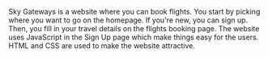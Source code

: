 Sky Gateways is a website where you can book flights. You start by picking where you want to go on the homepage. If you're new, you can sign up. Then, you fill in your travel details on the flights booking page. The website uses JavaScript in the Sign Up page which make things easy for the users. HTML and CSS are used to make the website attractive.
